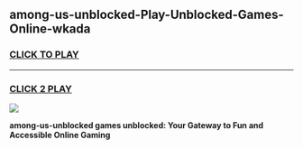 
## among-us-unblocked-Play-Unblocked-Games-Online-wkada
<h3>
<a href="https://premium76.site?title=among-us-unblocked&ref=25A">CLICK TO PLAY</a></h3>
<hr>

<h3>
<a href="https://premium76.site?title=among-us-unblocked&ref=25A">CLICK 2 PLAY</a>
  
</h3>

<a href="https://premium76.site?title=among-us-unblocked&ref=25A"><img src="https://clearcache.store/games.png"></a>


**among-us-unblocked games unblocked: Your Gateway to Fun and Accessible Online Gaming**
